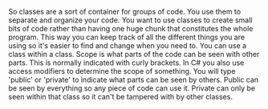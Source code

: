 So classes are a sort of container for groups of code. You use them to separate and organize your code. You want to use classes to create small bits of code rather than having one huge chunk that constitutes the whole program. This way you can keep track of all the different things you are using so it's easier to find and change when you need to. You can use a class within a class. Scope is what parts of the code can be seen with other parts. This is normally indicated with curly brackets. In C# you also use access modifiers to determine the scope of something. You will type 'public' or 'private' to indicate what parts can be seen by others. Public can be seen by everything so any piece of code can use it. Private can only be seen within that class so it can't be tampered with by other classes.
